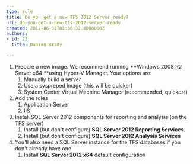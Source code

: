 ```yaml
---
type: rule
title: Do you get a new TFS 2012 Server ready?
uri: do-you-get-a-new-tfs-2012-server-ready
created: 2012-06-02T01:36:32.0000000Z
authors:
- id: 23
  title: Damian Brady

---
```


 
1. Prepare a new image. We recommend running **Windows 2008 R2 Server x64 **using Hyper-V Manager. Your options are:
    1. Manually build a server
    2. Use a syspreped image (this will be quicker)
    3. System Center Virtual Machine Manager (recommended, quickest)
2. Add the roles
    1. Application Server
    2. IIS
3. Install SQL Server 2012 components for reporting and analysis (on the TFS server)
    1. Install (but don't configure) **SQL Server 2012 Reporting Services**
    2. Install (but don't configure) **SQL Server 2012 Analysis Services**
4. You'll also need a SQL Server instance for the TFS databases if you don't already have one
    1. Install **SQL Server 2012 x64** default configuration

 
